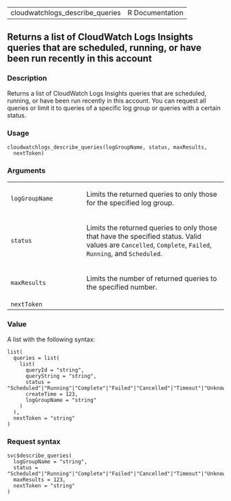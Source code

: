 <table style="width: 100%;">
<tbody>
<tr class="odd">
<td>cloudwatchlogs_describe_queries</td>
<td style="text-align: right;">R Documentation</td>
</tr>
</tbody>
</table>

## Returns a list of CloudWatch Logs Insights queries that are scheduled, running, or have been run recently in this account

### Description

Returns a list of CloudWatch Logs Insights queries that are scheduled,
running, or have been run recently in this account. You can request all
queries or limit it to queries of a specific log group or queries with a
certain status.

### Usage

    cloudwatchlogs_describe_queries(logGroupName, status, maxResults,
      nextToken)

### Arguments

<table>
<colgroup>
<col style="width: 35%" />
<col style="width: 65%" />
</colgroup>
<tbody>
<tr class="odd">
<td><code
id="cloudwatchlogs_describe_queries_:_logGroupName">logGroupName</code></td>
<td><p>Limits the returned queries to only those for the specified log
group.</p></td>
</tr>
<tr class="even">
<td><code
id="cloudwatchlogs_describe_queries_:_status">status</code></td>
<td><p>Limits the returned queries to only those that have the specified
status. Valid values are <code>Cancelled</code>, <code>Complete</code>,
<code>Failed</code>, <code>Running</code>, and
<code>Scheduled</code>.</p></td>
</tr>
<tr class="odd">
<td><code
id="cloudwatchlogs_describe_queries_:_maxResults">maxResults</code></td>
<td><p>Limits the number of returned queries to the specified
number.</p></td>
</tr>
<tr class="even">
<td><code
id="cloudwatchlogs_describe_queries_:_nextToken">nextToken</code></td>
<td></td>
</tr>
</tbody>
</table>

### Value

A list with the following syntax:

    list(
      queries = list(
        list(
          queryId = "string",
          queryString = "string",
          status = "Scheduled"|"Running"|"Complete"|"Failed"|"Cancelled"|"Timeout"|"Unknown",
          createTime = 123,
          logGroupName = "string"
        )
      ),
      nextToken = "string"
    )

### Request syntax

    svc$describe_queries(
      logGroupName = "string",
      status = "Scheduled"|"Running"|"Complete"|"Failed"|"Cancelled"|"Timeout"|"Unknown",
      maxResults = 123,
      nextToken = "string"
    )
